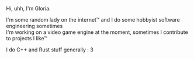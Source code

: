 Hi, uhh, I'm Gloria.

I'm some random lady on the internet™️ and I do some hobbyist software engineering sometimes  
I'm working on a video game engine at the moment, sometimes I contribute to projects I like™️

I do C++ and Rust stuff generally : 3
